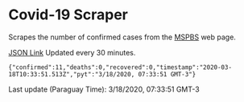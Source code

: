 # Covid-19 Scraper

Scrapes the number of confirmed cases from the [MSPBS](https://www.mspbs.gov.py/covid-19.php) web page.

[JSON Link](https://jmayalag.github.io/covid19-scrape/cases.json)
Updated every 30 minutes.
```
{"confirmed":11,"deaths":0,"recovered":0,"timestamp":"2020-03-18T10:33:51.513Z","pyt":"3/18/2020, 07:33:51 GMT-3"}
```
Last update (Paraguay Time): 3/18/2020, 07:33:51 GMT-3